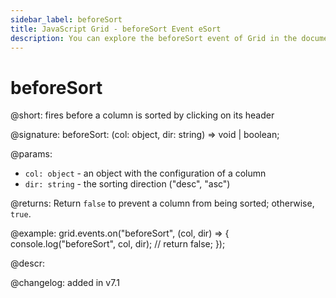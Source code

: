 ```yaml
---
sidebar_label: beforeSort
title: JavaScript Grid - beforeSort Event eSort
description: You can explore the beforeSort event of Grid in the documentation of the DHTMLX JavaScript UI library. Browse developer guides and API reference, try out code examples and live demos, and download a free 30-day evaluation version of DHTMLX Suite.
---
```


# beforeSort

@short: fires before a column is sorted by clicking on its header

@signature: beforeSort: (col: object, dir: string) => void | boolean;

@params:
- `col: object` - an object with the configuration of a column
- `dir: string` - the sorting direction ("desc", "asc")

@returns:
Return `false` to prevent a column from being sorted; otherwise, `true`.

@example:
grid.events.on("beforeSort", (col, dir) => {
	console.log("beforeSort", col, dir);
	// return false;
});

@descr:

@changelog: added in v7.1

[comment]: # (@relatedapi: grid/api/grid_aftersort_event.md)

